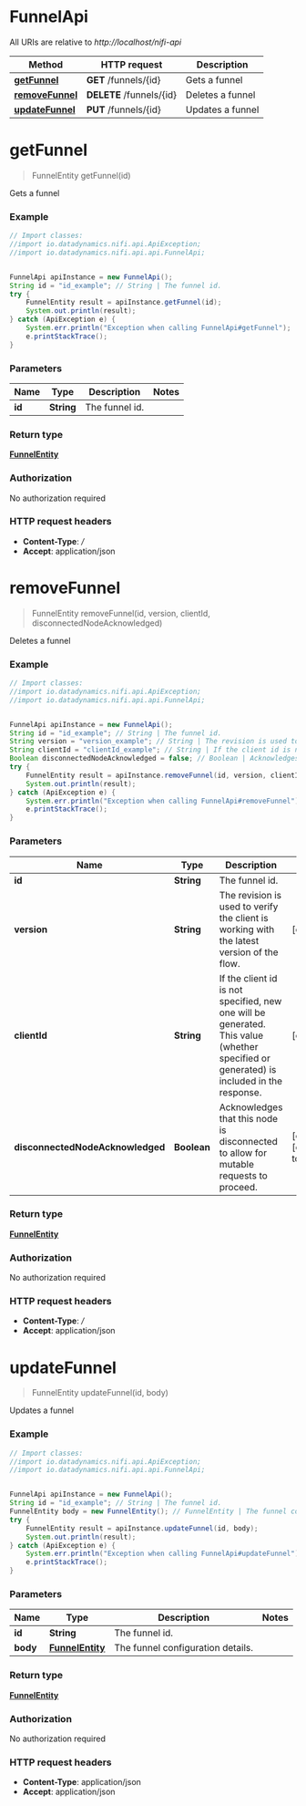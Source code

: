 # FunnelApi

All URIs are relative to *http://localhost/nifi-api*

Method | HTTP request | Description
------------- | ------------- | -------------
[**getFunnel**](FunnelApi.md#getFunnel) | **GET** /funnels/{id} | Gets a funnel
[**removeFunnel**](FunnelApi.md#removeFunnel) | **DELETE** /funnels/{id} | Deletes a funnel
[**updateFunnel**](FunnelApi.md#updateFunnel) | **PUT** /funnels/{id} | Updates a funnel


<a name="getFunnel"></a>
# **getFunnel**
> FunnelEntity getFunnel(id)

Gets a funnel



### Example
```java
// Import classes:
//import io.datadynamics.nifi.api.ApiException;
//import io.datadynamics.nifi.api.api.FunnelApi;


FunnelApi apiInstance = new FunnelApi();
String id = "id_example"; // String | The funnel id.
try {
    FunnelEntity result = apiInstance.getFunnel(id);
    System.out.println(result);
} catch (ApiException e) {
    System.err.println("Exception when calling FunnelApi#getFunnel");
    e.printStackTrace();
}
```

### Parameters

Name | Type | Description  | Notes
------------- | ------------- | ------------- | -------------
 **id** | **String**| The funnel id. |

### Return type

[**FunnelEntity**](FunnelEntity.md)

### Authorization

No authorization required

### HTTP request headers

 - **Content-Type**: */*
 - **Accept**: application/json

<a name="removeFunnel"></a>
# **removeFunnel**
> FunnelEntity removeFunnel(id, version, clientId, disconnectedNodeAcknowledged)

Deletes a funnel



### Example
```java
// Import classes:
//import io.datadynamics.nifi.api.ApiException;
//import io.datadynamics.nifi.api.api.FunnelApi;


FunnelApi apiInstance = new FunnelApi();
String id = "id_example"; // String | The funnel id.
String version = "version_example"; // String | The revision is used to verify the client is working with the latest version of the flow.
String clientId = "clientId_example"; // String | If the client id is not specified, new one will be generated. This value (whether specified or generated) is included in the response.
Boolean disconnectedNodeAcknowledged = false; // Boolean | Acknowledges that this node is disconnected to allow for mutable requests to proceed.
try {
    FunnelEntity result = apiInstance.removeFunnel(id, version, clientId, disconnectedNodeAcknowledged);
    System.out.println(result);
} catch (ApiException e) {
    System.err.println("Exception when calling FunnelApi#removeFunnel");
    e.printStackTrace();
}
```

### Parameters

Name | Type | Description  | Notes
------------- | ------------- | ------------- | -------------
 **id** | **String**| The funnel id. |
 **version** | **String**| The revision is used to verify the client is working with the latest version of the flow. | [optional]
 **clientId** | **String**| If the client id is not specified, new one will be generated. This value (whether specified or generated) is included in the response. | [optional]
 **disconnectedNodeAcknowledged** | **Boolean**| Acknowledges that this node is disconnected to allow for mutable requests to proceed. | [optional] [default to false]

### Return type

[**FunnelEntity**](FunnelEntity.md)

### Authorization

No authorization required

### HTTP request headers

 - **Content-Type**: */*
 - **Accept**: application/json

<a name="updateFunnel"></a>
# **updateFunnel**
> FunnelEntity updateFunnel(id, body)

Updates a funnel



### Example
```java
// Import classes:
//import io.datadynamics.nifi.api.ApiException;
//import io.datadynamics.nifi.api.api.FunnelApi;


FunnelApi apiInstance = new FunnelApi();
String id = "id_example"; // String | The funnel id.
FunnelEntity body = new FunnelEntity(); // FunnelEntity | The funnel configuration details.
try {
    FunnelEntity result = apiInstance.updateFunnel(id, body);
    System.out.println(result);
} catch (ApiException e) {
    System.err.println("Exception when calling FunnelApi#updateFunnel");
    e.printStackTrace();
}
```

### Parameters

Name | Type | Description  | Notes
------------- | ------------- | ------------- | -------------
 **id** | **String**| The funnel id. |
 **body** | [**FunnelEntity**](FunnelEntity.md)| The funnel configuration details. |

### Return type

[**FunnelEntity**](FunnelEntity.md)

### Authorization

No authorization required

### HTTP request headers

 - **Content-Type**: application/json
 - **Accept**: application/json

